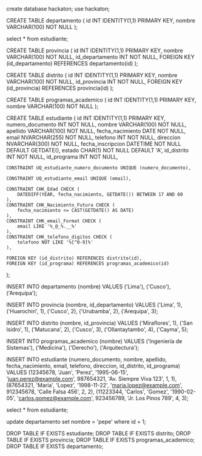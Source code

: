 create database hackaton;
use hackaton;

CREATE TABLE departamento (
    id INT IDENTITY(1,1) PRIMARY KEY,
    nombre VARCHAR(100) NOT NULL
);

select * from estudiante;

CREATE TABLE provincia (
    id INT IDENTITY(1,1) PRIMARY KEY,
    nombre VARCHAR(100) NOT NULL,
    id_departamento INT NOT NULL,
    FOREIGN KEY (id_departamento) REFERENCES departamento(id)
);

CREATE TABLE distrito (
    id INT IDENTITY(1,1) PRIMARY KEY,
    nombre VARCHAR(100) NOT NULL,
    id_provincia INT NOT NULL,
    FOREIGN KEY (id_provincia) REFERENCES provincia(id)
);

CREATE TABLE programas_academico (
    id INT IDENTITY(1,1) PRIMARY KEY,
    nombre VARCHAR(100) NOT NULL
);

CREATE TABLE estudiante (
    id INT IDENTITY(1,1) PRIMARY KEY,
    numero_documento INT NOT NULL,
    nombre VARCHAR(100) NOT NULL,
    apellido VARCHAR(100) NOT NULL,
    fecha_nacimiento DATE NOT NULL,
    email NVARCHAR(255) NOT NULL,
    telefono INT NOT NULL,
    direccion NVARCHAR(300) NOT NULL,
    fecha_inscripcion DATETIME NOT NULL DEFAULT GETDATE(),
    estado CHAR(1) NOT NULL DEFAULT 'A',
    id_distrito INT NOT NULL,
    id_programa INT NOT NULL,

    CONSTRAINT UQ_estudiante_numero_documento UNIQUE (numero_documento),

    CONSTRAINT UQ_estudiante_email UNIQUE (email),

    CONSTRAINT CHK_Edad CHECK (
        DATEDIFF(YEAR, fecha_nacimiento, GETDATE()) BETWEEN 17 AND 60
    ),
    CONSTRAINT CHK_Nacimiento_Futura CHECK (
        fecha_nacimiento <= CAST(GETDATE() AS DATE)
    ),
    CONSTRAINT CHK_email_Format CHECK (
        email LIKE '%_@_%.__%'
    ),
    CONSTRAINT CHK_telefono_digitos CHECK (
        telefono NOT LIKE '%[^0-9]%'
    ),

    FOREIGN KEY (id_distrito) REFERENCES distrito(id),
    FOREIGN KEY (id_programa) REFERENCES programas_academico(id)
);

INSERT INTO departamento (nombre) VALUES
('Lima'),
('Cusco'),
('Arequipa');

INSERT INTO provincia (nombre, id_departamento) VALUES
('Lima', 1),
('Huarochirí', 1),
('Cusco', 2),
('Urubamba', 2),
('Arequipa', 3);

INSERT INTO distrito (nombre, id_provincia) VALUES
('Miraflores', 1),
('San Isidro', 1),
('Matucana', 2),
('Cusco', 3),
('Ollantaytambo', 4),
('Cayma', 5);

INSERT INTO programas_academico (nombre) VALUES
('Ingeniería de Sistemas'),
('Medicina'),
('Derecho'),
('Arquitectura');

INSERT INTO estudiante (numero_documento, nombre, apellido, fecha_nacimiento, email, telefono, direccion, id_distrito, id_programa) VALUES
(12345678, 'Juan', 'Perez', '1995-06-15', 'juan.perez@example.com', 987654321, 'Av. Siempre Viva 123', 1, 1),
(87654321, 'Maria', 'Lopez', '1998-11-22', 'maria.lopez@example.com', 912345678, 'Calle Falsa 456', 2, 2),
(11223344, 'Carlos', 'Gomez', '1990-02-05', 'carlos.gomez@example.com', 923456789, 'Jr. Los Pinos 789', 4, 3);

select * from estudiante;

update departamento
set nombre = 'pepe'
where id = 1;

DROP TABLE IF EXISTS estudiante;
DROP TABLE IF EXISTS distrito;
DROP TABLE IF EXISTS provincia;
DROP TABLE IF EXISTS programas_academico;
DROP TABLE IF EXISTS departamento;
